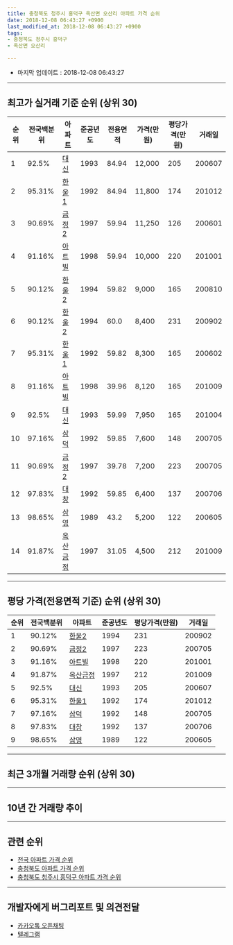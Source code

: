 ```yaml
---
title: 충청북도 청주시 흥덕구 옥산면 오산리 아파트 가격 순위
date: 2018-12-08 06:43:27 +0900
last_modified_at: 2018-12-08 06:43:27 +0900
tags:
- 충청북도 청주시 흥덕구
- 옥산면 오산리

---
```


* 마지막 업데이트 : 2018-12-08 06:43:27

---

## 최고가 실거래 기준 순위 (상위 30)


|순위|전국백분위|아파트|준공년도|전용면적|가격(만원)|평당가격(만원)|거래일|
|---|---|---|---|---|---|---|---|
|1|92.5%|[대신](https://search.naver.com/search.naver?query=%EC%B6%A9%EC%B2%AD%EB%B6%81%EB%8F%84+%EC%B2%AD%EC%A3%BC%EC%8B%9C+%ED%9D%A5%EB%8D%95%EA%B5%AC+%EC%98%A5%EC%82%B0%EB%A9%B4+%EC%98%A4%EC%82%B0%EB%A6%AC+%EB%8C%80%EC%8B%A0)|1993|84.94|12,000|205|200607|
|2|95.31%|[한울1](https://search.naver.com/search.naver?query=%EC%B6%A9%EC%B2%AD%EB%B6%81%EB%8F%84+%EC%B2%AD%EC%A3%BC%EC%8B%9C+%ED%9D%A5%EB%8D%95%EA%B5%AC+%EC%98%A5%EC%82%B0%EB%A9%B4+%EC%98%A4%EC%82%B0%EB%A6%AC+%ED%95%9C%EC%9A%B81)|1992|84.94|11,800|174|201012|
|3|90.69%|[금정2](https://search.naver.com/search.naver?query=%EC%B6%A9%EC%B2%AD%EB%B6%81%EB%8F%84+%EC%B2%AD%EC%A3%BC%EC%8B%9C+%ED%9D%A5%EB%8D%95%EA%B5%AC+%EC%98%A5%EC%82%B0%EB%A9%B4+%EC%98%A4%EC%82%B0%EB%A6%AC+%EA%B8%88%EC%A0%952)|1997|59.94|11,250|126|200601|
|4|91.16%|[아트빌](https://search.naver.com/search.naver?query=%EC%B6%A9%EC%B2%AD%EB%B6%81%EB%8F%84+%EC%B2%AD%EC%A3%BC%EC%8B%9C+%ED%9D%A5%EB%8D%95%EA%B5%AC+%EC%98%A5%EC%82%B0%EB%A9%B4+%EC%98%A4%EC%82%B0%EB%A6%AC+%EC%95%84%ED%8A%B8%EB%B9%8C)|1998|59.94|10,000|220|201001|
|5|90.12%|[한울2](https://search.naver.com/search.naver?query=%EC%B6%A9%EC%B2%AD%EB%B6%81%EB%8F%84+%EC%B2%AD%EC%A3%BC%EC%8B%9C+%ED%9D%A5%EB%8D%95%EA%B5%AC+%EC%98%A5%EC%82%B0%EB%A9%B4+%EC%98%A4%EC%82%B0%EB%A6%AC+%ED%95%9C%EC%9A%B82)|1994|59.82|9,000|165|200810|
|6|90.12%|[한울2](https://search.naver.com/search.naver?query=%EC%B6%A9%EC%B2%AD%EB%B6%81%EB%8F%84+%EC%B2%AD%EC%A3%BC%EC%8B%9C+%ED%9D%A5%EB%8D%95%EA%B5%AC+%EC%98%A5%EC%82%B0%EB%A9%B4+%EC%98%A4%EC%82%B0%EB%A6%AC+%ED%95%9C%EC%9A%B82)|1994|60.0|8,400|231|200902|
|7|95.31%|[한울1](https://search.naver.com/search.naver?query=%EC%B6%A9%EC%B2%AD%EB%B6%81%EB%8F%84+%EC%B2%AD%EC%A3%BC%EC%8B%9C+%ED%9D%A5%EB%8D%95%EA%B5%AC+%EC%98%A5%EC%82%B0%EB%A9%B4+%EC%98%A4%EC%82%B0%EB%A6%AC+%ED%95%9C%EC%9A%B81)|1992|59.82|8,300|165|200602|
|8|91.16%|[아트빌](https://search.naver.com/search.naver?query=%EC%B6%A9%EC%B2%AD%EB%B6%81%EB%8F%84+%EC%B2%AD%EC%A3%BC%EC%8B%9C+%ED%9D%A5%EB%8D%95%EA%B5%AC+%EC%98%A5%EC%82%B0%EB%A9%B4+%EC%98%A4%EC%82%B0%EB%A6%AC+%EC%95%84%ED%8A%B8%EB%B9%8C)|1998|39.96|8,120|165|201009|
|9|92.5%|[대신](https://search.naver.com/search.naver?query=%EC%B6%A9%EC%B2%AD%EB%B6%81%EB%8F%84+%EC%B2%AD%EC%A3%BC%EC%8B%9C+%ED%9D%A5%EB%8D%95%EA%B5%AC+%EC%98%A5%EC%82%B0%EB%A9%B4+%EC%98%A4%EC%82%B0%EB%A6%AC+%EB%8C%80%EC%8B%A0)|1993|59.99|7,950|165|201004|
|10|97.16%|[삼덕](https://search.naver.com/search.naver?query=%EC%B6%A9%EC%B2%AD%EB%B6%81%EB%8F%84+%EC%B2%AD%EC%A3%BC%EC%8B%9C+%ED%9D%A5%EB%8D%95%EA%B5%AC+%EC%98%A5%EC%82%B0%EB%A9%B4+%EC%98%A4%EC%82%B0%EB%A6%AC+%EC%82%BC%EB%8D%95)|1992|59.85|7,600|148|200705|
|11|90.69%|[금정2](https://search.naver.com/search.naver?query=%EC%B6%A9%EC%B2%AD%EB%B6%81%EB%8F%84+%EC%B2%AD%EC%A3%BC%EC%8B%9C+%ED%9D%A5%EB%8D%95%EA%B5%AC+%EC%98%A5%EC%82%B0%EB%A9%B4+%EC%98%A4%EC%82%B0%EB%A6%AC+%EA%B8%88%EC%A0%952)|1997|39.78|7,200|223|200705|
|12|97.83%|[대창](https://search.naver.com/search.naver?query=%EC%B6%A9%EC%B2%AD%EB%B6%81%EB%8F%84+%EC%B2%AD%EC%A3%BC%EC%8B%9C+%ED%9D%A5%EB%8D%95%EA%B5%AC+%EC%98%A5%EC%82%B0%EB%A9%B4+%EC%98%A4%EC%82%B0%EB%A6%AC+%EB%8C%80%EC%B0%BD)|1992|59.85|6,400|137|200706|
|13|98.65%|[삼영](https://search.naver.com/search.naver?query=%EC%B6%A9%EC%B2%AD%EB%B6%81%EB%8F%84+%EC%B2%AD%EC%A3%BC%EC%8B%9C+%ED%9D%A5%EB%8D%95%EA%B5%AC+%EC%98%A5%EC%82%B0%EB%A9%B4+%EC%98%A4%EC%82%B0%EB%A6%AC+%EC%82%BC%EC%98%81)|1989|43.2|5,200|122|200605|
|14|91.87%|[옥산금정](https://search.naver.com/search.naver?query=%EC%B6%A9%EC%B2%AD%EB%B6%81%EB%8F%84+%EC%B2%AD%EC%A3%BC%EC%8B%9C+%ED%9D%A5%EB%8D%95%EA%B5%AC+%EC%98%A5%EC%82%B0%EB%A9%B4+%EC%98%A4%EC%82%B0%EB%A6%AC+%EC%98%A5%EC%82%B0%EA%B8%88%EC%A0%95)|1997|31.05|4,500|212|201009|


---

## 평당 가격(전용면적 기준) 순위 (상위 30)


|순위|전국백분위|아파트|준공년도|평당가격(만원)|거래일|
|---|---|---|---|---|---|
|1|90.12%|[한울2](https://search.naver.com/search.naver?query=%EC%B6%A9%EC%B2%AD%EB%B6%81%EB%8F%84+%EC%B2%AD%EC%A3%BC%EC%8B%9C+%ED%9D%A5%EB%8D%95%EA%B5%AC+%EC%98%A5%EC%82%B0%EB%A9%B4+%EC%98%A4%EC%82%B0%EB%A6%AC+%ED%95%9C%EC%9A%B82)|1994|231|200902|
|2|90.69%|[금정2](https://search.naver.com/search.naver?query=%EC%B6%A9%EC%B2%AD%EB%B6%81%EB%8F%84+%EC%B2%AD%EC%A3%BC%EC%8B%9C+%ED%9D%A5%EB%8D%95%EA%B5%AC+%EC%98%A5%EC%82%B0%EB%A9%B4+%EC%98%A4%EC%82%B0%EB%A6%AC+%EA%B8%88%EC%A0%952)|1997|223|200705|
|3|91.16%|[아트빌](https://search.naver.com/search.naver?query=%EC%B6%A9%EC%B2%AD%EB%B6%81%EB%8F%84+%EC%B2%AD%EC%A3%BC%EC%8B%9C+%ED%9D%A5%EB%8D%95%EA%B5%AC+%EC%98%A5%EC%82%B0%EB%A9%B4+%EC%98%A4%EC%82%B0%EB%A6%AC+%EC%95%84%ED%8A%B8%EB%B9%8C)|1998|220|201001|
|4|91.87%|[옥산금정](https://search.naver.com/search.naver?query=%EC%B6%A9%EC%B2%AD%EB%B6%81%EB%8F%84+%EC%B2%AD%EC%A3%BC%EC%8B%9C+%ED%9D%A5%EB%8D%95%EA%B5%AC+%EC%98%A5%EC%82%B0%EB%A9%B4+%EC%98%A4%EC%82%B0%EB%A6%AC+%EC%98%A5%EC%82%B0%EA%B8%88%EC%A0%95)|1997|212|201009|
|5|92.5%|[대신](https://search.naver.com/search.naver?query=%EC%B6%A9%EC%B2%AD%EB%B6%81%EB%8F%84+%EC%B2%AD%EC%A3%BC%EC%8B%9C+%ED%9D%A5%EB%8D%95%EA%B5%AC+%EC%98%A5%EC%82%B0%EB%A9%B4+%EC%98%A4%EC%82%B0%EB%A6%AC+%EB%8C%80%EC%8B%A0)|1993|205|200607|
|6|95.31%|[한울1](https://search.naver.com/search.naver?query=%EC%B6%A9%EC%B2%AD%EB%B6%81%EB%8F%84+%EC%B2%AD%EC%A3%BC%EC%8B%9C+%ED%9D%A5%EB%8D%95%EA%B5%AC+%EC%98%A5%EC%82%B0%EB%A9%B4+%EC%98%A4%EC%82%B0%EB%A6%AC+%ED%95%9C%EC%9A%B81)|1992|174|201012|
|7|97.16%|[삼덕](https://search.naver.com/search.naver?query=%EC%B6%A9%EC%B2%AD%EB%B6%81%EB%8F%84+%EC%B2%AD%EC%A3%BC%EC%8B%9C+%ED%9D%A5%EB%8D%95%EA%B5%AC+%EC%98%A5%EC%82%B0%EB%A9%B4+%EC%98%A4%EC%82%B0%EB%A6%AC+%EC%82%BC%EB%8D%95)|1992|148|200705|
|8|97.83%|[대창](https://search.naver.com/search.naver?query=%EC%B6%A9%EC%B2%AD%EB%B6%81%EB%8F%84+%EC%B2%AD%EC%A3%BC%EC%8B%9C+%ED%9D%A5%EB%8D%95%EA%B5%AC+%EC%98%A5%EC%82%B0%EB%A9%B4+%EC%98%A4%EC%82%B0%EB%A6%AC+%EB%8C%80%EC%B0%BD)|1992|137|200706|
|9|98.65%|[삼영](https://search.naver.com/search.naver?query=%EC%B6%A9%EC%B2%AD%EB%B6%81%EB%8F%84+%EC%B2%AD%EC%A3%BC%EC%8B%9C+%ED%9D%A5%EB%8D%95%EA%B5%AC+%EC%98%A5%EC%82%B0%EB%A9%B4+%EC%98%A4%EC%82%B0%EB%A6%AC+%EC%82%BC%EC%98%81)|1989|122|200605|


---

## 최근 3개월 거래량 순위 (상위 30)


<div style="width:100%;">
    <canvas id="deal_count_ranking" height="250"></canvas>
</div>


<script>
new Chart(document.getElementById("deal_count_ranking"), {
    type: 'horizontalBar',
    data: {
        labels: ['아트빌', '옥산금정', '한울1', '금정2', '삼덕'],
        datasets: [{
            label: '실거래 수',
            data: [9, 4, 2, 2, 1],
            borderColor: "rgba(255, 0, 128, 1)",
            backgroundColor: "rgba(255, 0, 128, 0.5)",
            fill: false,
        }]
    },
    options: {
        responsive: true,
        title: {
            display: true,
            text: '최근 3개월 거래량 순위'
        },
        tooltips: {
            mode: 'index',
            intersect: false,
            callbacks: {
                title: function(tooltipItems, data) {
                    return "실거래 수:";
                },
                label: function(tooltipItem, data) {
                    return data.labels[tooltipItem.index] + ": " + tooltipItem.xLabel;
                }
            }
        },
        hover: {
            mode: 'nearest',
            intersect: true
        },
        scales: {
            xAxes: [{
                display: true,
                scaleLabel: {
                    display: true,
                    labelString: '실거래 수'
                },
                ticks: {
                    suggestedMin: 0,
                }
            }],
            yAxes: [{
                display: true,
                ticks: {
                    autoSkip: false,
                    callback: function(value, index, values) {
                        if (value.length > 15)
                            return value.substr(0, 13) + "...";
                        else
                            return value;
                    }
                },
                scaleLabel: {
                    display: false,
                }
            }]
        }
    }
});

</script>


---

## 10년 간 거래량 추이


<div style="width:100%;">
    <canvas id="deal_progress" height="250"></canvas>
</div>

<script>
new Chart(document.getElementById("deal_progress"), {
    type: 'line',
    data: {
        labels: ['200812','200901','200902','200903','200904','200905','200906','200907','200908','200909','200910','200911','200912','201001','201002','201003','201004','201005','201006','201007','201008','201009','201010','201011','201012','201101','201102','201103','201104','201105','201106','201107','201108','201109','201110','201111','201112','201201','201202','201203','201204','201205','201206','201207','201208','201209','201210','201211','201212','201301','201302','201303','201304','201305','201306','201307','201308','201309','201310','201311','201312','201401','201402','201403','201404','201405','201406','201407','201408','201409','201410','201411','201412','201501','201502','201503','201504','201505','201506','201507','201508','201509','201510','201511','201512','201601','201602','201603','201604','201605','201606','201607','201608','201609','201610','201611','201612','201701','201702','201703','201704','201705','201706','201707','201708','201709','201710','201711','201712','201801','201802','201803','201804','201805','201806','201807','201808','201809','201810','201811','201812'],
        datasets: [{
            label: '실거래 수',
            pointRadius: 1,
            data: [5, 0, 5, 6, 8, 9, 21, 6, 4, 14, 19, 13, 47, 57, 6, 44, 64, 27, 33, 22, 20, 30, 40, 38, 11, 21, 22, 21, 10, 6, 18, 10, 9, 10, 9, 14, 25, 10, 9, 21, 7, 10, 20, 10, 12, 10, 20, 5, 13, 13, 18, 24, 15, 18, 33, 14, 12, 14, 18, 7, 15, 5, 18, 26, 19, 11, 4, 0, 1, 5, 12, 10, 20, 8, 10, 16, 9, 4, 7, 8, 9, 4, 7, 7, 4, 4, 6, 10, 6, 10, 7, 7, 4, 5, 10, 14, 13, 5, 13, 14, 8, 9, 13, 6, 12, 7, 4, 9, 13, 6, 13, 14, 13, 3, 12, 8, 10, 4, 12, 6, 0],
            borderColor: "rgba(255, 201, 14, 1)",
            backgroundColor: "rgba(255, 201, 14, 0.5)",
            fill: true,
        }]
    },
    options: {
        responsive: true,
        title: {
            display: true,
            text: '10년간 거래량 추이'
        },
        tooltips: {
            mode: 'index',
            intersect: false,
        },
        hover: {
            mode: 'nearest',
            intersect: true
        },
        scales: {
            xAxes: [{
                display: true,
                scaleLabel: {
                    display: true,
                    labelString: '년/월'
                }
            }],
            yAxes: [{
                display: true,
                ticks: {
                    suggestedMin: 0,
                },
                scaleLabel: {
                    display: true,
                    labelString: '실거래 수'
                }
            }]
        }
    }
});

</script>


---

## 관련 순위

- [전국 아파트 가격 순위](https://inasie.github.io/apt-ranking/전국)
- [충청북도 아파트 가격 순위](https://inasie.github.io/apt-ranking/충청북도)
- [충청북도 청주시 흥덕구 아파트 가격 순위](https://inasie.github.io/apt-ranking/충청북도-청주시-흥덕구)


---

## 개발자에게 버그리포트 및 의견전달

- [카카오톡 오픈채팅](https://open.kakao.com/o/gLJUAP4)
- [텔레그램](https://t.me/inasie)

